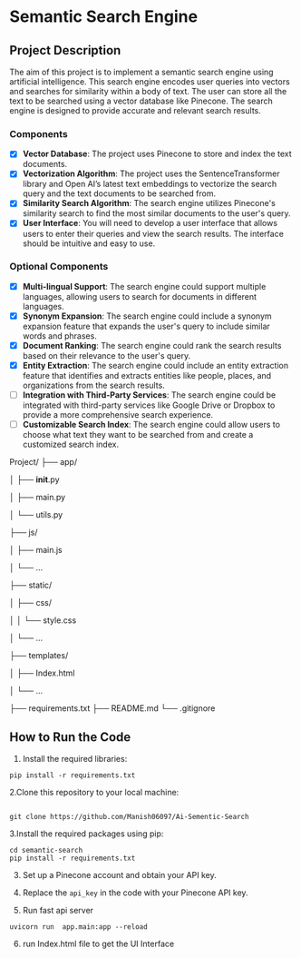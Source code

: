 # Semantic Search Engine

## Project Description

The aim of this project is to implement a semantic search engine using artificial intelligence. This search engine encodes user queries into vectors and searches for similarity within a body of text. The user can store all the text to be searched using a vector database like Pinecone. The search engine is designed to provide accurate and relevant search results.

### Components

- [x] **Vector Database**: The project uses Pinecone to store and index the text documents.
- [x] **Vectorization Algorithm**: The project uses the SentenceTransformer library and Open AI’s latest text embeddings to vectorize the search query and the text documents to be searched from.
- [x] **Similarity Search Algorithm**: The search engine utilizes Pinecone's similarity search to find the most similar documents to the user's query.
- [x] **User Interface**: You will need to develop a user interface that allows users to enter their queries and view the search results. The interface should be intuitive and easy to use.

### Optional Components

- [x] **Multi-lingual Support**: The search engine could support multiple languages, allowing users to search for documents in different languages.
- [x] **Synonym Expansion**: The search engine could include a synonym expansion feature that expands the user's query to include similar words and phrases.
- [x] **Document Ranking**: The search engine could rank the search results based on their relevance to the user's query.
- [x] **Entity Extraction**: The search engine could include an entity extraction feature that identifies and extracts entities like people, places, and organizations from the search results.
- [ ] **Integration with Third-Party Services**: The search engine could be integrated with third-party services like Google Drive or Dropbox to provide a more comprehensive search experience.
- [ ] **Customizable Search Index**: The search engine could allow users to choose what text they want to be searched from and create a customized search index.

Project/
├── app/

│   ├── __init__.py

│   ├── main.py

│   └── utils.py

├── js/

│   ├── main.js

│   └── ...

├── static/

│   ├── css/

│   │   └── style.css

│   └── ...

├── templates/

│   ├── Index.html

│   └── ...

├── requirements.txt
├── README.md
└── .gitignore

## How to Run the Code

1. Install the required libraries:
```
pip install -r requirements.txt

```
2.Clone this repository to your local machine:
```

git clone https://github.com/Manish06097/Ai-Sementic-Search
```
3.Install the required packages using pip:
```
cd semantic-search
pip install -r requirements.txt

```


3. Set up a Pinecone account and obtain your API key.

4. Replace the `api_key` in the code with your Pinecone API key.

5. Run fast api server 
``` 
uvicorn run  app.main:app --reload 
```
6. run Index.html file to get the UI Interface
